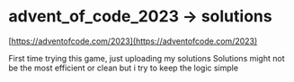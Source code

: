 # advent_of_code_2023 -> solutions

[https://adventofcode.com/2023](https://adventofcode.com/2023)

First time trying this game, just uploading my solutions
Solutions might not be the most efficient or clean but i try to keep the logic simple